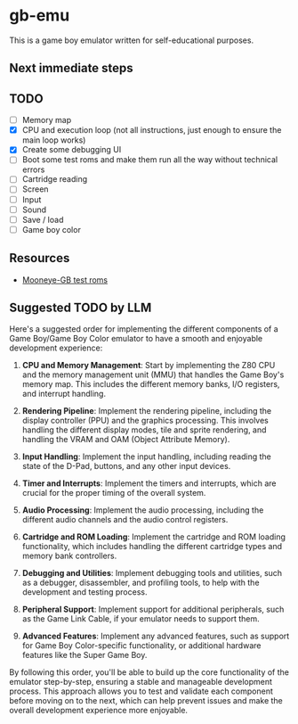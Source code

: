 # gb-emu

This is a game boy emulator written for self-educational purposes.

## Next immediate steps

## TODO

- [ ] Memory map
- [X] CPU and execution loop (not all instructions, just enough to ensure the main loop works)
- [X] Create some debugging UI
- [ ] Boot some test roms and make them run all the way without
      technical errors
- [ ] Cartridge reading
- [ ] Screen
- [ ] Input
- [ ] Sound
- [ ] Save / load
- [ ] Game boy color

## Resources

- [Mooneye-GB test roms](https://github.com/Gekkio/mooneye-gb)

## Suggested TODO by LLM

Here's a suggested order for implementing the different components of a Game Boy/Game Boy Color emulator to have a smooth and enjoyable development experience:

1. **CPU and Memory Management**: Start by implementing the Z80 CPU and the memory management unit (MMU) that handles the Game Boy's memory map. This includes the different memory banks, I/O registers, and interrupt handling.

2. **Rendering Pipeline**: Implement the rendering pipeline, including the display controller (PPU) and the graphics processing. This involves handling the different display modes, tile and sprite rendering, and handling the VRAM and OAM (Object Attribute Memory).

3. **Input Handling**: Implement the input handling, including reading the state of the D-Pad, buttons, and any other input devices.

4. **Timer and Interrupts**: Implement the timers and interrupts, which are crucial for the proper timing of the overall system.

5. **Audio Processing**: Implement the audio processing, including the different audio channels and the audio control registers.

6. **Cartridge and ROM Loading**: Implement the cartridge and ROM loading functionality, which includes handling the different cartridge types and memory bank controllers.

7. **Debugging and Utilities**: Implement debugging tools and utilities, such as a debugger, disassembler, and profiling tools, to help with the development and testing process.

8. **Peripheral Support**: Implement support for additional peripherals, such as the Game Link Cable, if your emulator needs to support them.

9. **Advanced Features**: Implement any advanced features, such as support for Game Boy Color-specific functionality, or additional hardware features like the Super Game Boy.

By following this order, you'll be able to build up the core functionality of the emulator step-by-step, ensuring a stable and manageable development process. This approach allows you to test and validate each component before moving on to the next, which can help prevent issues and make the overall development experience more enjoyable.
